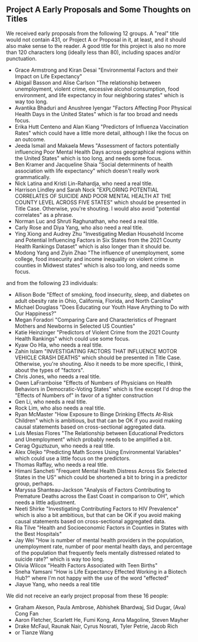 ## Project A Early Proposals and Some Thoughts on Titles

We received early proposals from the following 12 groups. A "real" title would not contain 431, or Project A or Proposal in it, at least, and it should also make sense to the reader. A good title for this project is also no more than 120 characters long (ideally less than 80), including spaces and/or punctuation.

- Grace Armstrong and Kiran Desai "Environmental Factors and their Impact on Life Expectancy"
- Abigail Basson and Alise Carlson "The relationship between unemployment, violent crime, excessive alcohol consumption, food environment, and life expectancy in four neighboring states" which is way too long.
- Avantika Bhaduri and Anushree Iyengar "Factors Affecting Poor Physical Health Days in the United States" which is far too broad and needs focus.
- Erika Hutt Centeno and Alan Kiang "Predictors of Influenza Vaccination Rates" which could have a little more detail, although I like the focus on an outcome.
- Jeeda Ismail and Makaela Mews "Assessment of factors potentially influencing Poor Mental Health Days across geographical regions within the United States" which is too long, and needs some focus.
- Ben Kramer and Jacqueline Shaia "Social determinents of health association with life expectancy" which doesn't really work grammatically.
- Nick Latina and Kristi Lin-Rahardja, who need a real title.
- Harrison Lindley and Sarah Nock "EXPLORING POTENTIAL CORRELATES OF SUICIDE AND POOR MENTAL HEALTH AT THE COUNTY LEVEL ACROSS FIVE STATES" which should be presented in Title Case. Otherwise, you're shouting. I would also avoid "potential correlates" as a phrase.
- Norman Luc and Shruti Raghunathan, who need a real title.
- Carly Rose and Diya Yang, who also need a real title.
- Ying Xiong and Audrey Zhu "Investigating Median Household Income and Potential Influencing Factors in Six States from the 2021 County Health Rankings Dataset" which is also longer than it should be.
- Modong Yang and Ziyin Zhao "The influence of unemployment, some college, food insecurity and income inequality on violent crime in counties in Midwest states" which is also too long, and needs some focus.

and from the following 23 individuals:

- Allison Bode "Effect of smoking, food insecurity, sleep, and diabetes on adult obesity rate in Ohio, California, Florida, and North Carolina"
- Michael Douglass "Does Educating our Youth Have Anything to Do with Our Happiness?"
- Megan Foradori "Comparing Care and Characteristics of Pregnant Mothers and Newborns in Selected US Counties"
- Katie Heinzinger "Predictors of Violent Crime from the 2021 County Health Rankings" which could use some focus.
- Kyaw Oo Hla, who needs a real title.
- Zahin Islam "INVESTIGATING FACTORS THAT INFLUENCE MOTOR VEHICLE CRASH DEATHS" which should be presented in Title Case. Otherwise, you're shouting. Also it needs to be more specific, I think, about the types of "factors".
- Chris Jones, who needs a real title.
- Owen LaFramboise "Effects of Numbers of Physicians on Health Behaviors in Democratic-Voting States" which is fine except I'd drop the "Effects of Numbers of" in favor of a tighter construction
- Gen Li, who needs a real title.
- Rock Lim, who also needs a real title.
- Ryan McMaster "How Exposure to Binge Drinking Effects At-Risk Children" which is ambitious, but that can be OK if you avoid making causal statements based on cross-sectional aggregated data.
- Luis Mesias Flores "The Relationship between Educational Predictors and Unemployment" which probably needs to be amplified a bit.
- Cerag Oguztuzun, who needs a real title.
- Alex Olejko "Predicting Math Scores Using Environmental Variables" which could use a little focus on the predictors.
- Thomas Raffay, who needs a real title.
- Himani Sancheti "Frequent Mental Health Distress Across Six Selected States in the US" which could be shortened a bit to bring in a predictor group, perhaps.
- Maryssa Shanteau-Jackson "Analysis of Factors Contributing to Premature Deaths across the East Coast in comparison to OH", which needs a little adjustment.
- Neeti Shirke "Investigating Contributing Factors to HIV Prevalence" which is also a bit ambitious, but that can be OK if you avoid making causal statements based on cross-sectional aggregated data.
- Ria Tilve "Health and Socioeconomic Factors in Counties in States with the Best Hospitals"
- Jay Wei "How is number of mental health providers in the population, unemployment rate, number of poor mental health days, and percentage of the population that frequently feels mentally distressed related to suicide rate?" which is way too long.
- Olivia Wilcox "Health Factors Associated with Teen Births"
- Sneha Yamsani "How is Life Expectancy Effected Working in a Biotech Hub?" where I'm not happy with the use of the word "effected"
- Jiayue Yang, who needs a real title

We did not receive an early project proposal from these 16 people:

- Graham Akeson, Paula Ambrose, Abhishek Bhardwaj, Sid Dugar, (Ava) Cong Fan
- Aaron Fletcher, Scarlett He, Fumi Kong, Anna Magoline, Steven Mayher
- Drake McFaul, Raunak Nair, Cyrus Nosrati, Tyler Petrie, Jacob Rich
- or Tianze Wang
